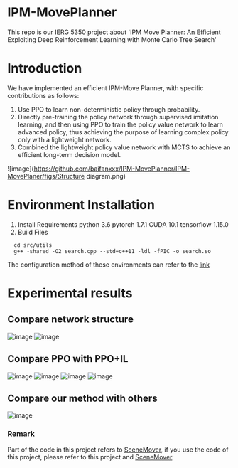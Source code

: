# IPM-MovePlanner
This repo is our IERG 5350 project about 'IPM Move Planner: An Efficient Exploiting Deep Reinforcement Learning with Monte Carlo Tree Search'
# Introduction
We have implemented an efficient IPM-Move Planner, with specific contributions as follows:
1. Use PPO to learn non-deterministic policy through probability.
2. Directly pre-training the policy network through supervised imitation learning, and then using PPO to train the policy value network to learn advanced policy, thus achieving the purpose of learning complex policy only with a lightweight network.
3. Combined the lightweight policy value network with MCTS to achieve an efficient long-term decision model.

![image](https://github.com/baifanxxx/IPM-MovePlanner/IPM-MovePlaner/figs/Structure diagram.png)

# Environment Installation
1. Install Requirements
  python 3.6
  pytorch 1.7.1
  CUDA 10.1
  tensorflow 1.15.0
2. Build Files 
```
  cd src/utils
  g++ -shared -O2 search.cpp --std=c++11 -ldl -fPIC -o search.so
```
The configuration method of these environments can refer to the [link](https://github.com/HanqingWangAI/SceneMover)

# Experimental results
## Compare network structure
![image](https://github.com/baifanxxx/IPM-MovePlanner/tree/main/IPM-MovePlaner/figs/net_success_rate.jpg)
![image](https://github.com/baifanxxx/IPM-MovePlanner/tree/main/IPM-MovePlaner/figs/net_loss.jpg)

## Compare PPO with PPO+IL
![image](https://github.com/baifanxxx/IPM-MovePlanner/tree/main/IPM-MovePlaner/figs/rewards.png)
![image](https://github.com/baifanxxx/IPM-MovePlanner/tree/main/IPM-MovePlaner/figs/test_average_step.png)
![image](https://github.com/baifanxxx/IPM-MovePlanner/tree/main/IPM-MovePlaner/figs/test_success_rate.png)
![image](https://github.com/baifanxxx/IPM-MovePlanner/tree/main/IPM-MovePlaner/figs/loss.png)

## Compare our method with others
![image](https://github.com/baifanxxx/IPM-MovePlanner/tree/main/IPM-MovePlaner/figs/table.jpg)

### Remark
Part of the code in this project refers to [SceneMover](https://github.com/HanqingWangAI/SceneMover), if you use the code of this project, please refer to this project and [SceneMover](https://github.com/HanqingWangAI/SceneMover)

